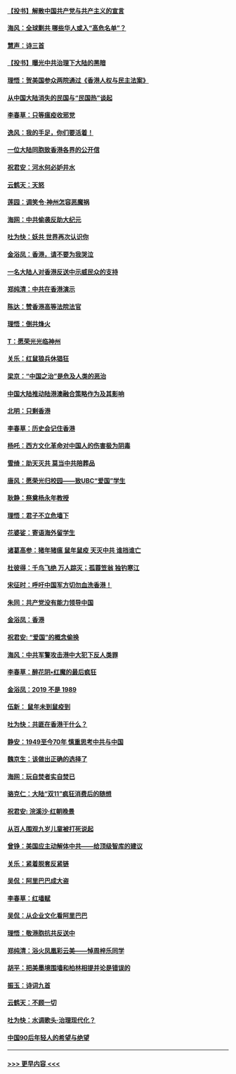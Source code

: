 #### [【投书】解散中国共产党与共产主义的宣言](../pages/nsc993/n11679177.md?t=11260101) 
#### [海风：全球剿共 哪些华人或入“高危名单”？](../pages/nsc993/n11678617.md?t=11260101) 
#### [慧声：诗三首](../pages/nsc993/n11678848.md?t=11260101) 
#### [【投书】曝光中共治理下大陆的黑暗](../pages/nsc993/n11678674.md?t=11260101) 
#### [理悟：贺美国参众两院通过《香港人权与民主法案》](../pages/nsc993/n11678104.md?t=11260101) 
#### [从中国大陆消失的民国与“民国热”谈起](../pages/nsc993/n11678075.md?t=11260101) 
#### [李春草：只等瘟疫收邪党](../pages/nsc993/n11677308.md?t=11260101) 
#### [逸风：我的手足，你们要活着！](../pages/nsc993/n11676352.md?t=11260101) 
#### [一位大陆同胞致香港各界的公开信](../pages/nsc993/n11675761.md?t=11260101) 
#### [祝君安：河水何必妒井水](../pages/nsc993/n11675746.md?t=11260101) 
#### [云鹤天：天怒](../pages/nsc993/n11675718.md?t=11260101) 
#### [莲园：调笑令‧神州怎容恶魔祸](../pages/nsc993/n11675648.md?t=11260101) 
#### [海网：中共偷袭反助大纪元](../pages/nsc993/n11673515.md?t=11260101) 
#### [吐为快：妖共 世界再次认识你](../pages/nsc993/n11673506.md?t=11260101) 
#### [金浴凤：香港，请不要为我哭泣](../pages/nsc993/n11673248.md?t=11260101) 
#### [一名大陆人对香港反送中示威民众的支持](../pages/nsc993/n11672615.md?t=11260101) 
#### [郑纯清：中共在香港演示](../pages/nsc993/n11670539.md?t=11260101) 
#### [陈达：赞香港高等法院法官](../pages/nsc993/n11669542.md?t=11260101) 
#### [理悟：倒共烽火](../pages/nsc993/n11668844.md?t=11260101) 
#### [T：愿荣光光临神州](../pages/nsc993/n11668421.md?t=11260101) 
#### [关乐：红鼠狼兵休猖狂](../pages/nsc993/n11668378.md?t=11260101) 
#### [梁京：“中国之治”是危及人类的恶治](../pages/nsc993/n11668328.md?t=11260101) 
#### [中国大陆推动陆港澳融合策略作为及其影响](../pages/nsc993/n11668157.md?t=11260101) 
#### [北明：只剩香港](../pages/nsc993/n11668002.md?t=11260101) 
#### [李春草：历史会记住香港](../pages/nsc993/n11667927.md?t=11260101) 
#### [杨吒：西方文化革命对中国人的伤害极为阴毒](../pages/nsc993/n11664521.md?t=11260101) 
#### [雪绮：助天灭共 莫当中共陪葬品](../pages/nsc993/n11662650.md?t=11260101) 
#### [唐风：愿荣光归校园——致UBC“爱国”学生](../pages/nsc993/n11662194.md?t=11260101) 
#### [耿静：祭奠杨永年教授](../pages/nsc993/n11662514.md?t=11260101) 
#### [理悟：君子不立危墙下](../pages/nsc993/n11662172.md?t=11260101) 
#### [花婆娑：寄语海外留学生](../pages/nsc993/n11662121.md?t=11260101) 
#### [诸葛高参：猪年猪瘟 鼠年鼠疫 天灭中共 谁挡谁亡](../pages/nsc993/n11661980.md?t=11260101) 
#### [杜彼得：千鸟飞绝 万人踪灭；孤蓑笠翁 独钓寒江](../pages/nsc993/n11661170.md?t=11260101) 
#### [宋征时：呼吁中国军方切勿血洗香港！](../pages/nsc993/n11415318.md?t=11260101) 
#### [朱同：共产党没有能力领导中国](../pages/nsc993/n11660421.md?t=11260101) 
#### [金浴凤：香港](../pages/nsc993/n11660419.md?t=11260101) 
#### [祝君安: “爱国”的概念偷换](../pages/nsc993/n11659706.md?t=11260101) 
#### [海风：中共军警攻击港中大犯下反人类罪](../pages/nsc993/n11659632.md?t=11260101) 
#### [李春草：醉花阴•红魔的最后疯狂](../pages/nsc993/n11659287.md?t=11260101) 
#### [金浴凤：2019 不是 1989](../pages/nsc993/n11657663.md?t=11260101) 
#### [伍新： 鼠年未到鼠疫到](../pages/nsc993/n11655098.md?t=11260101) 
#### [吐为快：共匪在香港干什么？](../pages/nsc993/n11654891.md?t=11260101) 
#### [静安：1949至今70年 慎重思考中共与中国](../pages/nsc993/n11651244.md?t=11260101) 
#### [魏京生：该做出正确的选择了](../pages/nsc993/n11653084.md?t=11260101) 
#### [海网：玩自焚者实自焚已](../pages/nsc993/n11652423.md?t=11260101) 
#### [骆克仁：大陆“双11”疯狂消费后的随想](../pages/nsc993/n11652305.md?t=11260101) 
#### [祝君安: 浣溪沙·红朝晚景](../pages/nsc993/n11652258.md?t=11260101) 
#### [从百人围观九岁儿童被打死说起](../pages/nsc993/n11651030.md?t=11260101) 
#### [曾铮：美国应主动解体中共——给顶级智库的建议](../pages/nsc993/n11649888.md?t=11260101) 
#### [关乐：紧着脱套反紧链](../pages/nsc993/n11649069.md?t=11260101) 
#### [吴侃：阿里巴巴成大盗](../pages/nsc993/n11645523.md?t=11260101) 
#### [李春草：红墙赋](../pages/nsc993/n11646389.md?t=11260101) 
#### [吴侃：从企业文化看阿里巴巴](../pages/nsc993/n11645476.md?t=11260101) 
#### [理悟：敬港胞抗共反送中](../pages/nsc993/n11645466.md?t=11260101) 
#### [郑纯清：浴火凤凰彩云美——悼周梓乐同学](../pages/nsc993/n11645155.md?t=11260101) 
#### [胡平：把美墨境围墙和柏林相提并论是错误的](../pages/nsc993/n11645134.md?t=11260101) 
#### [振玉：诗词九首](../pages/nsc993/n11644081.md?t=11260101) 
#### [云鹤天：不顾一切](../pages/nsc993/n11643508.md?t=11260101) 
#### [吐为快：水调歌头·治理现代化？](../pages/nsc993/n11643485.md?t=11260101) 
#### [中国90后年轻人的希望与绝望](../pages/nsc993/n11642317.md?t=11260101) 

----
#### [ >>> 更早内容 <<< ](../indexes/nsc993-earlier.md)
